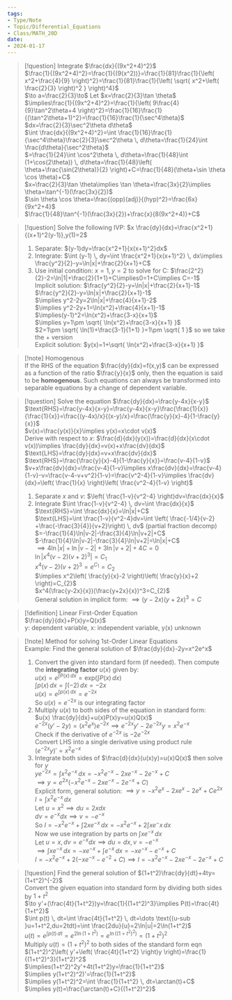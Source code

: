 ```yaml
---
tags:
- Type/Note
- Topic/Differential_Equations
- Class/MATH_20D
date:
- 2024-01-17
---
```

> [!question] Integrate $\frac{dx}{(9x^2+4)^2}$  
> $\frac{1}{(9x^2+4)^2}=\frac{1}{(9(x^2))}=\frac{1}{81}\frac{1}{\left( x^2+\frac{4}{9} \right)^2}=\frac{1}{81}\frac{1}{\left( \sqrt{ x^2+\left( \frac{2}{3} \right)^2 } \right)^4}$  
> $\to a=\frac{2}{3}\to$ Let $x=\frac{2}{3}\tan \theta$  
> $\implies\frac{1}{(9x^2+4)^2}=\frac{1}{\left( 9\frac{4}{9}\tan^2\theta+4 \right)^2}=\frac{1}{16}\frac{1}{(\tan^2\theta+1)^2}=\frac{1}{16}\frac{1}{\sec^4\theta}$  
> $dx=\frac{2}{3}\sec^2\theta d\theta$  
> $\int \frac{dx}{(9x^2+4)^2}=\int \frac{1}{16}\frac{1}{\sec^4\theta}\frac{2}{3}\sec^2\theta  \, d\theta=\frac{1}{24}\int \frac{d\theta}{\sec^2\theta}$  
> $=\frac{1}{24}\int \cos^2\theta \, d\theta=\frac{1}{48}\int (1+\cos(2\theta)) \, d\theta=\frac{1}{48}\left( \theta+\frac{\sin(2\theta)}{2} \right)+C=\frac{1}{48}(\theta+\sin \theta \cos \theta)+C$  
> $x=\frac{2}{3}\tan \theta\implies \tan \theta=\frac{3x}{2}\implies \theta=\tan^{-1}(\frac{3x}{2})$  
> $\sin \theta \cos \theta=\frac{(opp)(adj)}{(hyp)^2}=\frac{6x}{9x^2+4}$  
> $\frac{1}{48}\tan^{-1}(\frac{3x}{2})+\frac{x}{8(9x^2+4)}+C$  

> [!question] Solve the following IVP: $x \frac{dy}{dx}=\frac{x^2+1}{(x+1)^2(y-1)},y(1)=2$  
> 1. Separate: $(y-1)dy=\frac{x^2+1}{x(x+1)^2}dx$  
> 2. Integrate: $\int (y-1) \, dy=\int \frac{x^2+1}{x(x+1)^2} \, dx\implies \frac{y^2}{2}-y=\ln|x|+\frac{2}{x+1}+C$  
> 3. Use initial condition: $x=1,y=2$ to solve for C: $\frac{2^2}{2}-2=\ln|1|+\frac{2}{1+1}+C\implies0=1+C\implies C=-1$  
> Implicit solution: $\frac{y^2}{2}-y=\ln|x|+\frac{2}{x+1}-1$  
> $\frac{y^2}{2}-y=\ln|x|+\frac{2}{x+1}-1$  
> $\implies y^2-2y=2\ln|x|+\frac{4}{x+1}-2$  
> $\implies y^2-2y+1=\ln(x^2)+\frac{4}{x+1}-1$  
> $\implies(y-1)^2=\ln(x^2)+\frac{3-x}{x+1}$  
> $\implies y=1\pm \sqrt{ \ln(x^2)+\frac{3-x}{x+1} }$  
> $2=1\pm \sqrt{ \ln(1)+\frac{3-1}{1+1} }=1\pm \sqrt{ 1 }$ so we take the + version  
> Explicit solution: $y(x)=1+\sqrt{ \ln(x^2)+\frac{3-x}{x+1} }$  

> [!note] Homogenous  
> If the RHS of the equation $\frac{dy}{dx}=f(x,y)$ can be expressed as a function of the ratio $\frac{y}{x}$ only, then the equation is said to be **homogenous**. Such equations can always be transformed into separable equations by a change of dependent variable.  

> [!question] Solve the equation $\frac{dy}{dx}=\frac{y-4x}{x-y}$  
> $\text{RHS}=\frac{y-4x}{x-y}=\frac{y-4x}{x-y}\frac{\frac{1}{x}}{\frac{1}{x}}=\frac{(y-4x)/x}{(x-y)/x}=\frac{\frac{y}{x}-4}{1-\frac{y}{x}}$  
> $v(x)=\frac{y(x)}{x}\implies y(x)=x\cdot v(x)$  
> Derive with respect to $x$: $\frac{d}{dx}(y(x))=\frac{d}{dx}(x\cdot v(x))\implies \frac{dy}{dx}=v(x)+x\frac{dv}{dx}$  
> $\text{LHS}=\frac{dy}{dx}=v+x\frac{dv}{dx}$  
> $\text{RHS}=\frac{\frac{y}{x}-4}{1-\frac{y}{x}}=\frac{v-4}{1-v}$  
> $v+x\frac{dv}{dx}=\frac{v-4}{1-v}\implies x\frac{dv}{dx}=\frac{v-4}{1-v}-v=\frac{v-4-v+v^2}{1-v}=\frac{v^2-4}{1-v}\implies \frac{dv}{dx}=\left( \frac{1}{x} \right)\left( \frac{v^2-4}{1-v} \right)$  
> 1. Separate $x \text{ and } v$: $\left( \frac{1-v}{v^2-4} \right)dv=\frac{dx}{x}$  
> 2. Integrate $\int \frac{1-v}{v^2-4} \, dv=\int \frac{dx}{x}$  
> $\text{RHS}=\int \frac{dx}{x}=\ln|x|+C$  
> $\text{LHS}=\int \frac{1-v}{v^2-4}dv=\int \left( \frac{-1/4}{v-2} +\frac{-\frac{3}{4}}{v+2}\right) \, dv$ (partial fraction decomp)  
> $=-\frac{1}{4}\ln|v-2|-\frac{3}{4}\ln|v+2|+C$  
> $-\frac{1}{4}\ln|v-2|-\frac{3}{4}\ln|v+2|=\ln|x|+C$  
> $\implies{4}\ln|x|+\ln|v-2|+3\ln|v+2|+4C=0$  
> $\ln|x^4(v-2)(v+2)^3|=C_{1}$  
> $x^4(v-2)(v+2)^3=e^{C_{1}}=C_{2}$  
> $\implies x^2\left( \frac{y}{x}-2 \right)\left( \frac{y}{x}+2 \right)=C_{2}$  
> $x^4(\frac{y-2x}{x})(\frac{y+2x}{x})^3=C_{2}$  
> General solution in implicit form: $\implies(y-2x)(y+2x)^3=C$  

> [!definition] Linear First-Order Equation  
> $\frac{dy}{dx}+P(x)y=Q(x)$  
> y: dependent variable, x: independent variable, y(x) unknown  

> [!note] Method for solving 1st-Order Linear Equations  
> Example: Find the general solution of $\frac{dy}{dx}-2y=x^2e^x$  
> 1. Convert the given into standard form (if needed). Then compute the **integrating factor** $u(x)$ given by:  
> $u(x)=e^{\int P(x) \, dx}=\text{exp}\left( \int P(x) \, dx \right)$  
> $\int p(x) \, dx=\int (-2) \, dx=-2x$  
> $u(x)=e^{\int p(x) \, dx}=e^{-2x}$  
> So $u(x)=e^{-2x}$ is our integrating factor  
> 2. Multiply $u(x)$ to both sides of the equation in standard form:  
> $u(x) \frac{dy}{dx}+u(x)P(x)y=u(x)Q(x)$  
> $e^{-2x}(y'-2y)=(x^2e^x)e^{-2x}\implies e^{-2x}y'-2e^{-2x}y=x^2e^{-x}$  
> Check if the derivative of $e^{-2x}$ is $-2e^{-2x}$  
> Convert LHS into a single derivative using product rule  
> $(e^{-2x}y)'=x^2e^{-x}$  
> 3. Integrate both sides of $\frac{d}{dx}(u(x)y)=u(x)Q(x)$ then solve for $y$  
> $ye^{-2x}=\int x^2e^{-x} \, dx=-x^2e^{-x}-2xe^{-x}-2e^{-x}+C$  
> $\implies y=e^{2x}(-x^2e^{-x}-2xe^{-x}-2e^{-x}+C)$  
> Explicit form, general solution: $\implies y=-x^2e^x-2xe^x-2e^x+Ce^{2x}$  
> $I=\int x^2e^{-x} \, dx$  
> Let $u=x^2\implies du=2xdx$  
> $dv=e^{-x}dx\implies v=-e^{-x}$  
> So $I=-x^2e^{-x}+\int 2xe^{-x} \, dx=-x^2e^{-x}+2\int xe^-x \, dx$  
> Now we use integration by parts on $\int xe^{-x} \, dx$  
> Let $u=x,dv=e^{-x}dx\implies du=dx,v=-e^{-x}$  
> $\implies \int xe^{-x} \, dx=-xe^{-x}+\int e^{-x} \, dx=-xe^{-x}-e^{-x}+C$  
> $I=-x^2e^{-x}+2(-xe^{-x}-e^{-2}+C)\implies I=-x^2e^{-x}-2xe^{-x}-2e^{-x}+C$  

> [!question] Find the general solution of $(1+t^2)\frac{dy}{dt}+4ty=(1+t^2)^{-2}$  
> Convert the given equation into standard form by dividing both sides by $1+t^2$  
> $\to y'+(\frac{4t}{1+t^2})y=\frac{1}{(1+t^2)^3}\implies P(t)=\frac{4t}{1+t^2}$  
> $\int p(t) \, dt=\int \frac{4t}{1+t^2} \, dt=\dots \text{(u-sub }u=1+t^2,du=2tdt)=\int \frac{2du}{u}=2\ln|u|=2\ln(1+t^2)$  
> $u(t)=e^{\int p(t) \, dt}=e^{2\ln(1+t^2)}=e^{\ln((1+t^2)^2)}=(1+t^2)^2$  
> Multiply $u(t)=(1+t^2)^2$ to both sides of the standard form eqn  
> $(1+t^2)^2\left( y'+\left( \frac{4t}{1+t^2} \right)y \right)=\frac{1}{(1+t^2)^3}(1+t^2)^2$  
> $\implies(1+t^2)^2y'+4t(1+t^2)y=\frac{1}{1+t^2}$  
> $\implies y(1+t^2)^2)'=\frac{1}{1+t^2}$  
> $\implies y(1+t^2)^2=\int \frac{1}{1+t^2} \, dt=\arctan(t)+C$  
> $\implies y(t)=\frac{\arctan(t)+C}{(1+t^2)^2}$  
